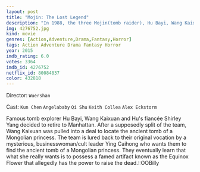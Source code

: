 ```yaml
---
layout: post
title: "Mojin: The Lost Legend"
description: "In 1988, the three Mojin(tomb raider), Hu Bayi, Wang Kaixuan, and Shirley Yang, retires and relocates to New York. While Bayi and Shirley have become romantically involved and Kaixuan feels that the great Mojin deserve more than the financial despair they've faced in the States, the trio are pulled back into a grave-robbing game in Inner Mongolia, China, to explore the reason behind the death of Ding Sitian, who was Bayi and Kaixuan's first love died back in 1969..."
img: 4276752.jpg
kind: movie
genres: [Action,Adventure,Drama,Fantasy,Horror]
tags: Action Adventure Drama Fantasy Horror 
year: 2015
imdb_rating: 6.0
votes: 3364
imdb_id: 4276752
netflix_id: 80084837
color: 432818
---
```

Director: `Wuershan`  

Cast: `Kun Chen` `Angelababy` `Qi Shu` `Keith Collea` `Alex Eckstorm` 

Famous tomb explorer Hu Bayi, Wang Kaixuan and Hu's fiancée Shirley Yang decided to retire to Manhattan. After a supposedly split of the team, Wang Kaixuan was pulled into a deal to locate the ancient tomb of a Mongolian princess. The team is lured back to their original vocation by a mysterious, businesswoman/cult leader Ying Caihong who wants them to find the ancient tomb of a Mongolian princess. They eventually learn that what she really wants is to possess a famed artifact known as the Equinox Flower that allegedly has the power to raise the dead.::OOBilly
